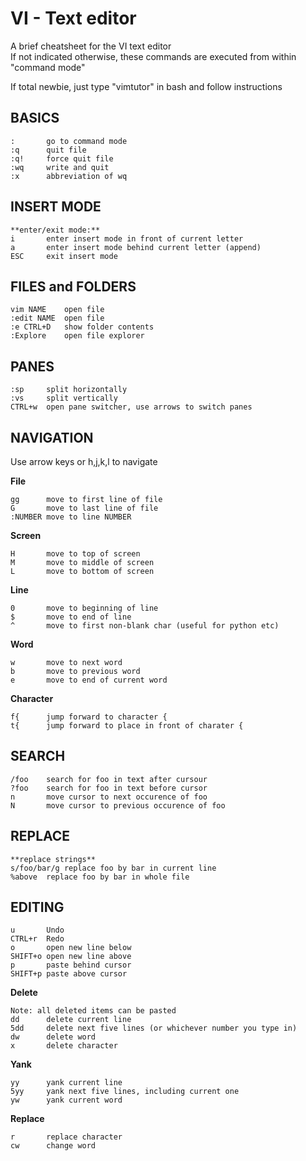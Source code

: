 # VI - Text editor
A brief cheatsheet for the VI text editor  
If not indicated otherwise, these commands are executed from within "command mode"  

If total newbie, just type "vimtutor" in bash and follow instructions  
## BASICS

    :		go to command mode
    :q		quit file
    :q!		force quit file
    :wq 	write and quit
    :x		abbreviation of wq

      
## INSERT MODE 

    **enter/exit mode:**  
    i		enter insert mode in front of current letter  
    a		enter insert mode behind current letter (append)  
    ESC		exit insert mode  

## FILES and FOLDERS

    vim	NAME	open file 
    :edit NAME  open file 
    :e CTRL+D	show folder contents
    :Explore	open file explorer 


## PANES 
  
    :sp		split horizontally
    :vs		split vertically 
    CTRL+w	open pane switcher, use arrows to switch panes


## NAVIGATION
Use arrow keys or h,j,k,l to navigate   

**File**   
    
    gg		move to first line of file  
    G		move to last line of file  
    :NUMBER	move to line NUMBER  
        
**Screen**  
    
    H		move to top of screen  
    M		move to middle of screen
    L		move to bottom of screen    
    
**Line**  
    
    0		move to beginning of line  
    $		move to end of line  
    ^		move to first non-blank char (useful for python etc)  

**Word**
      
    w		move to next word
    b		move to previous word
    e		move to end of current word
        
   
**Character**

    
    f{		jump forward to character {
    t{		jump forward to place in front of charater {

## SEARCH
    
    /foo	search for foo in text after cursour  
    ?foo	search for foo in text before cursor  
    n		move cursor to next occurence of foo  
    N 		move cursor to previous occurence of foo  


## REPLACE
    
   
    **replace strings**  
    s/foo/bar/g	replace foo by bar in current line  
    %above 	replace foo by bar in whole file 
    

##  EDITING

    u		Undo  
    CTRL+r	Redo  
    o		open new line below
    SHIFT+o	open new line above
    p		paste behind cursor
    SHIFT+p	paste above cursor

**Delete**
    
    Note: all deleted items can be pasted 
    dd		delete current line	      
    5dd		delete next five lines (or whichever number you type in)
    dw		delete word
    x		delete character
      
**Yank**
    
    yy		yank current line
    5yy		yank next five lines, including current one
    yw		yank current word
    
**Replace**
    
    r		replace character
    cw		change word
    

   

